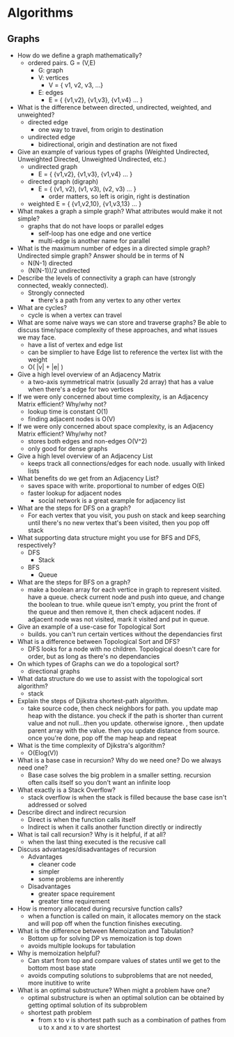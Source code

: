 # Algorithms

## Graphs

* How do we define a graph mathematically?
    * ordered pairs. G = (V,E)
        * G: graph
        * V: vertices
            * V = { v1, v2, v3, ...}
        * E: edges
            * E = { {v1,v2}, {v1,v3}, {v1,v4} ... }
* What is the difference between directed, undirected, weighted, and unweighted?
    * directed edge
        * one way to travel, from origin to destination
    * undirected edge
        * bidirectional, origin and destination are not fixed
* Give an example of various types of graphs (Weighted Undirected, Unweighted Directed, Unweighted Undirected, etc.)
    * undirected graph
        * E = { {v1,v2}, {v1,v3}, {v1,v4} ... }
    * directed graph (digraph)
        * E = { (v1, v2), (v1, v3), (v2, v3) ... }
            * order matters, so left is origin, right is destination
    * weighted
        E = { {v1,v2,10}, {v1,v3,13} ... }
* What makes a graph a simple graph? What attributes would make it not simple?
    * graphs that do not have loops or parallel edges
        * self-loop has one edge and one vertice
        * multi-edge is another name for parallel
* What is the maximum number of edges in a directed simple graph? Undirected simple graph? Answer should be in terms of N
    * N(N-1) directed
    * (N(N-1))/2 undirected
* Describe the levels of connectivity a graph can have (strongly connected, weakly connected).
    * Strongly connected
        * there's a path from any vertex to any other vertex
* What are cycles?
    * cycle is when a vertex can travel
* What are some naive ways we can store and traverse graphs? Be able to discuss time/space complexity of these approaches, and what issues we may face.
    * have a list of vertex and edge list
    * can be simplier to have Edge list to reference the vertex list with the weight
    * O( |v| + |e| )
* Give a high level overview of an Adjacency Matrix
    * a two-axis symmetrical matrix (usually 2d array) that has a value when there's a edge for two vertices
* If we were only concerned about time complexity, is an Adjacency Matrix efficient? Why/why not?
    * lookup time is constant O(1)
    * finding adjacent nodes is O(V)
* If we were only concerned about space complexity, is an Adjacency Matrix efficient? Why/why not?
    * stores both edges and non-edges O(V^2)
    * only good for dense graphs 
* Give a high level overview of an Adjacency List
    * keeps track all connections/edges for each node. usually with linked lists
* What benefits do we get from an Adjacency List?
    * saves space with write. proportional to number of edges O(E)
    * faster lookup for adjacent nodes
        * social network is a great example for adjacency list
* What are the steps for DFS on a graph?
    * For each vertex that you visit, you push on stack and keep searching until there's no new vertex that's been visited, then you pop off stack
* What supporting data structure might you use for BFS and DFS, respectively?
    * DFS
        * Stack
    * BFS
        * Queue
* What are the steps for BFS on a graph?
    * make a boolean array for each vertice in graph to represent visited. have a queue. check current node and push into queue, and change the boolean to true.
    while queue isn't empty, you print the front of the queue and then remove it, then check adjacent nodes. if adjacent node was not visited, mark it visited and put in queue.
* Give an example of a use-case for Topological Sort
    * builds. you can't run certain vertices without the dependancies first
* What is a difference between Topological Sort and DFS?
    * DFS looks for a node with no children. Topological doesn't care for order, but as long as there's no dependancies
* On which types of Graphs can we do a topological sort?
    * directional graphs
* What data structure do we use to assist with the topological sort algorithm?
    * stack
* Explain the steps of Djikstra shortest-path algorithm.
    * take source code, then check neighbors for path. you update map heap with the distance. you check if the path is shorter than current value and not null...then you update. otherwise ignore. , then update parent array with the value. then you update distance from source. once you're done, pop off the map heap and repeat
* What is the time complexity of Djikstra's algorithm?
    * O(Elog(V))
* What is a base case in recursion? Why do we need one? Do we always need one?
    * Base case solves the big problem in a smaller setting. recursion often calls itself so you don't want an infinite loop
* What exactly is a Stack Overflow?
    * stack overflow is when the stack is filled because the base case isn't addressed or solved
* Describe direct and indirect recursion
    * Direct is when the function calls itself
    * Indirect is when it calls another function directly or indirectly
* What is tail call recursion? Why is it helpful, if at all?
    * when the last thing executed is the recusive call
* Discuss advantages/disadvantages of recursion
    * Advantages
        * cleaner code
        * simpler
        * some problems are inherently 
    * Disadvantages
        * greater space requirement
        * greater time requirement
* How is memory allocated during recursive function calls?
    * when a function is called on main, it allocates memory on the stack and will pop off when the function finishes executing.
* What is the difference between Memoization and Tabulation?
    * Bottom up for solving DP vs memoization is top down 
    * avoids multiple lookups for tabulation
* Why is memoization helpful?
    * Can start from top and compare values of states until we get to the bottom most base state
    * avoids computing solutions to subproblems that are not needed, more inutitive to write
* What is an optimal substructure? When might a problem have one?
    * optimal substructure is when an optimal solution can be obtained by getting optimal solution of its subproblem
    * shortest path problem
        * from x to v is shortest path such as a combination of pathes from u to x and x to v are shortest